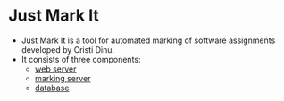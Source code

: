 # Just Mark It
* Just Mark It is a tool for automated marking of software assignments developed by Cristi Dinu.
* It consists of three components:
  * [web server](Web_server)
  * [marking server](Marking_server)
  * [database](Database)
